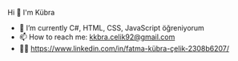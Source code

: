 Hi 👋 I'm Kübra
- 🌱 I’m currently C#, HTML, CSS, JavaScript öğreniyorum
- 📫 How to reach me: kkbra.celik92@gmail.com
- 👩‍💻 https://www.linkedin.com/in/fatma-kübra-çelik-2308b6207/ 

